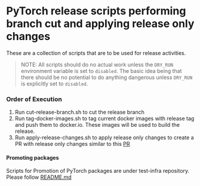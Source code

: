 # PyTorch release scripts performing branch cut and applying release only changes

These are a collection of scripts that are to be used for release activities.

> NOTE: All scripts should do no actual work unless the `DRY_RUN` environment variable is set
>       to `disabled`.
>       The basic idea being that there should be no potential to do anything dangerous unless
>       `DRY_RUN` is explicitly set to `disabled`.

### Order of Execution

1. Run cut-release-branch.sh to cut the release branch
2. Run tag-docker-images.sh to tag current docker images with release tag and push them to docker.io. These images will be used to build the release.
3. Run apply-release-changes.sh to apply release only changes to create a PR with release only changes similar to this [PR](https://github.com/pytorch/pytorch/pull/149056)

#### Promoting packages

 Scripts for Promotion of PyTorch packages are under test-infra repository. Please follow [README.md](https://github.com/pytorch/test-infra/blob/main/release/README.md)
